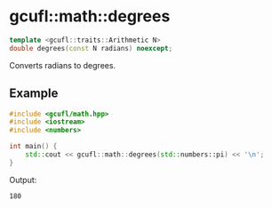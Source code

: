 # gcufl::math::degrees
```cpp
template <gcufl::traits::Arithmetic N>
double degrees(const N radians) noexcept;
```
Converts radians to degrees.
## Example
```cpp
#include <gcufl/math.hpp>
#include <iostream>
#include <numbers>

int main() {
	std::cout << gcufl::math::degrees(std::numbers::pi) << '\n';
}
```
Output:
```
180
```
